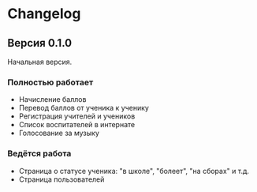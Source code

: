 # Changelog

## Версия 0.1.0

Начальная версия.

### Полностью работает

- Начисление баллов
- Перевод баллов от ученика к ученику
- Регистрация учителей и учеников
- Список воспитателей в интернате
- Голосование за музыку

### Ведётся работа

- Страница о статусе ученика: "в школе", "болеет", "на сборах" и т.д.
- Страница пользователей
